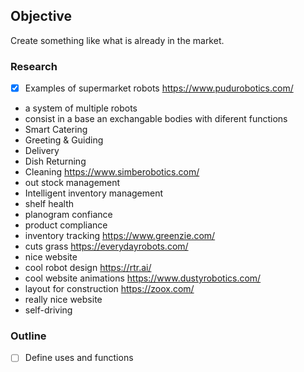 ## Objective
Create something like what is already in the market.
### Research
- [x] Examples of supermarket robots 
https://www.pudurobotics.com/
- a system of multiple robots
- consist in a base an exchangable bodies with diferent functions
- Smart Catering
- Greeting & Guiding
- Delivery
- Dish Returning
- Cleaning
https://www.simberobotics.com/
- out stock management
- Intelligent inventory management
- shelf health
- planogram confiance
- product compliance
- inventory tracking
https://www.greenzie.com/
- cuts grass
https://everydayrobots.com/
- nice website
- cool robot design
https://rtr.ai/
- cool website animations
https://www.dustyrobotics.com/
- layout for construction
https://zoox.com/
- really nice website
- self-driving

### Outline 
- [ ] Define uses and functions
